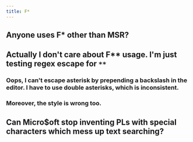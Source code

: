 ```yaml
---
title: F*
---
```


## Anyone uses F* other than MSR?
## Actually I don't care about F** usage. I'm just testing regex escape for `**`
### Oops, I can't escape asterisk by prepending a backslash in the editor. I have to use double asterisks, which is inconsistent.
### Moreover, the style is wrong too.
## Can Micro$oft stop inventing PLs with special characters which mess up text searching?
